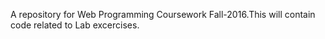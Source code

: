 A repository for Web Programming Coursework Fall-2016.This will contain code related to Lab excercises.

